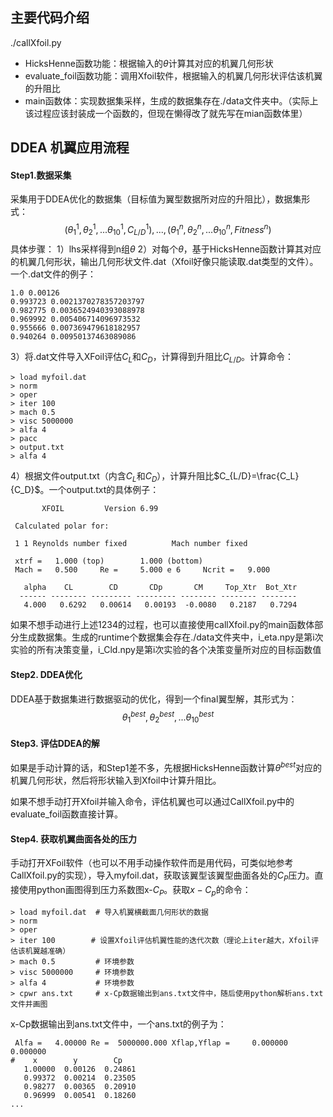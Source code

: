 ## 主要代码介绍
./callXfoil.py
* HicksHenne函数功能：根据输入的$\theta$计算其对应的机翼几何形状
* evaluate_foil函数功能：调用Xfoil软件，根据输入的机翼几何形状评估该机翼的升阻比
* main函数体：实现数据集采样，生成的数据集存在./data文件夹中。（实际上该过程应该封装成一个函数的，但现在懒得改了就先写在mian函数体里）

## DDEA 机翼应用流程
#### Step1.数据采集
采集用于DDEA优化的数据集（目标值为翼型数据所对应的升阻比），数据集形式：$$(\theta_1^1,\theta_2^1,...\theta_{10}^1, C_{L/D}^1 ),...,(\theta_1^n,\theta_2^n,...\theta_{10}^n, Fitness^n )$$
具体步骤：
1）lhs采样得到n组$\theta$
2）对每个$\theta$，基于HicksHenne函数计算其对应的机翼几何形状，输出几何形状文件.dat（Xfoil好像只能读取.dat类型的文件）。一个.dat文件的例子：
```
1.0 0.00126
0.993723 0.0021370278357203797
0.982775 0.0036524940393088978
0.969992 0.005406714096973532
0.955666 0.007369479618182957
0.940264 0.00950137463089086
```
3）将.dat文件导入XFoil评估$C_L$和$C_D$，计算得到升阻比$C_{L/D}$。计算命令：
```
> load myfoil.dat
> norm
> oper
> iter 100
> mach 0.5
> visc 5000000
> alfa 4
> pacc
> output.txt
> alfa 4
```
4）根据文件output.txt（内含$C_L$和$C_D$），计算升阻比$C_{L/D}=\frac{C_L}{C_D}$。一个output.txt的具体例子：
```
       XFOIL         Version 6.99
  
 Calculated polar for:                                                 
  
 1 1 Reynolds number fixed          Mach number fixed         
  
 xtrf =   1.000 (top)        1.000 (bottom)  
 Mach =   0.500     Re =     5.000 e 6     Ncrit =   9.000
  
   alpha    CL        CD       CDp       CM     Top_Xtr  Bot_Xtr
  ------ -------- --------- --------- -------- -------- --------
   4.000   0.6292   0.00614   0.00193  -0.0080   0.2187   0.7294
```


如果不想手动进行上述1234的过程，也可以直接使用callXfoil.py的main函数体部分生成数据集。生成的runtime个数据集会存在./data文件夹中，i_eta.npy是第i次实验的所有决策变量，i_Cld.npy是第i次实验的各个决策变量所对应的目标函数值
#### Step2. DDEA优化
DDEA基于数据集进行数据驱动的优化，得到一个final翼型解，其形式为：
$$\theta_1^{best},\theta_2^{best},...\theta_{10}^{best}$$

#### Step3. 评估DDEA的解
如果是手动计算的话，和Step1差不多，先根据HicksHenne函数计算$\theta^{best}$对应的机翼几何形状，然后将形状输入到Xfoil中计算升阻比。

如果不想手动打开Xfoil并输入命令，评估机翼也可以通过CallXfoil.py中的evaluate_foil函数直接计算。

#### Step4. 获取机翼曲面各处的压力
手动打开XFoil软件（也可以不用手动操作软件而是用代码，可类似地参考CallXfoil.py的实现），导入myfoil.dat，获取该翼型该翼型曲面各处的$C_P$压力。直接使用python画图得到压力系数图x-$C_P$。获取$x-C_p$的命令：
```
> load myfoil.dat  # 导入机翼横截面几何形状的数据
> norm
> oper
> iter 100        # 设置Xfoil评估机翼性能的迭代次数（理论上iter越大，Xfoil评估该机翼越准确）
> mach 0.5         # 环境参数
> visc 5000000     # 环境参数
> alfa 4           # 环境参数
> cpwr ans.txt     # x-Cp数据输出到ans.txt文件中，随后使用python解析ans.txt文件并画图
```

x-Cp数据输出到ans.txt文件中，一个ans.txt的例子为：
```
 Alfa =   4.00000 Re =  5000000.000 Xflap,Yflap =     0.000000    0.000000
#    x        y        Cp  
   1.00000  0.00126  0.24861
   0.99372  0.00214  0.23505
   0.98277  0.00365  0.20910
   0.96999  0.00541  0.18260
...
```



